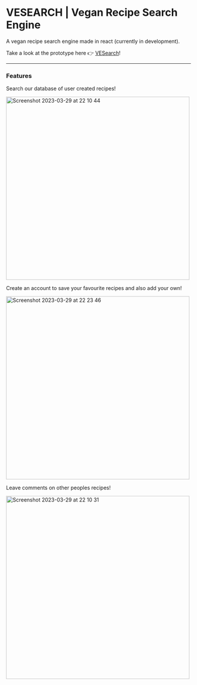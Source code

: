 # VESEARCH | Vegan Recipe Search Engine

A vegan recipe search engine made in react (currently in development).

Take a look at the prototype here 👉 [VESearch](https://vesearch-app.onrender.com)!

---

### Features

Search our database of user created recipes!

<img width="500" alt="Screenshot 2023-03-29 at 22 10 44" src="https://user-images.githubusercontent.com/98130255/228669580-9a0047ea-c7c5-4740-96c8-ba0855b37444.png">

Create an account to save your favourite recipes and also add your own!

<img width="500" alt="Screenshot 2023-03-29 at 22 23 46" src="https://user-images.githubusercontent.com/98130255/228671066-c131e847-65cc-4d4d-85a0-11ce58472e25.png">

Leave comments on other peoples recipes!

<img width="500" alt="Screenshot 2023-03-29 at 22 10 31" src="https://user-images.githubusercontent.com/98130255/228669758-1d5a6190-64b8-40c1-83a2-4b7b6fdb2369.png">


